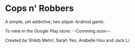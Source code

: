 Cops n' Robbers
===========

A simple, yet addictive, two player Android game. 

To view in the Google Play store: --Comming soon--

Created by Shikib Mehri, Sarah Yeo, Arabelle Hou and Jack Li.
